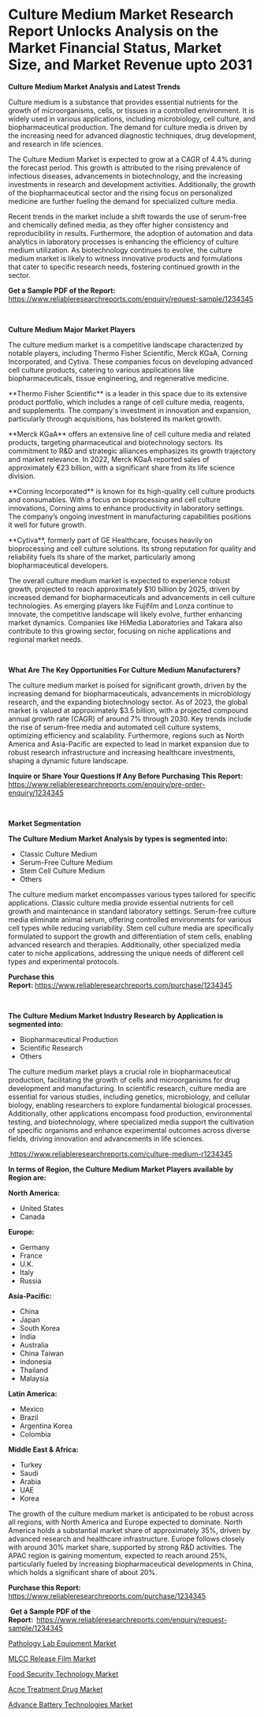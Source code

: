 <p><h1>Culture Medium Market Research Report Unlocks Analysis on the Market Financial Status, Market Size, and Market Revenue upto 2031</h1></p><p><strong>Culture Medium Market Analysis and Latest Trends</strong></p>
<p><p>Culture medium is a substance that provides essential nutrients for the growth of microorganisms, cells, or tissues in a controlled environment. It is widely used in various applications, including microbiology, cell culture, and biopharmaceutical production. The demand for culture media is driven by the increasing need for advanced diagnostic techniques, drug development, and research in life sciences.</p><p>The Culture Medium Market is expected to grow at a CAGR of 4.4% during the forecast period. This growth is attributed to the rising prevalence of infectious diseases, advancements in biotechnology, and the increasing investments in research and development activities. Additionally, the growth of the biopharmaceutical sector and the rising focus on personalized medicine are further fueling the demand for specialized culture media.</p><p>Recent trends in the market include a shift towards the use of serum-free and chemically defined media, as they offer higher consistency and reproducibility in results. Furthermore, the adoption of automation and data analytics in laboratory processes is enhancing the efficiency of culture medium utilization. As biotechnology continues to evolve, the culture medium market is likely to witness innovative products and formulations that cater to specific research needs, fostering continued growth in the sector.</p></p>
<p><strong>Get a Sample PDF of the Report:&nbsp;</strong> <a href="https://www.reliableresearchreports.com/enquiry/request-sample/1234345?utm_campaign=24&utm_medium=2&utm_source=Github&utm_content=ia&utm_term=18122024&utm_id=culture-medium">https://www.reliableresearchreports.com/enquiry/request-sample/1234345</a></p>
<p>&nbsp;</p>
<p><strong>Culture Medium Major Market Players</strong></p>
<p><p>The culture medium market is a competitive landscape characterized by notable players, including Thermo Fisher Scientific, Merck KGaA, Corning Incorporated, and Cytiva. These companies focus on developing advanced cell culture products, catering to various applications like biopharmaceuticals, tissue engineering, and regenerative medicine.</p><p>**Thermo Fisher Scientific** is a leader in this space due to its extensive product portfolio, which includes a range of cell culture media, reagents, and supplements. The company's investment in innovation and expansion, particularly through acquisitions, has bolstered its market growth.</p><p>**Merck KGaA** offers an extensive line of cell culture media and related products, targeting pharmaceutical and biotechnology sectors. Its commitment to R&D and strategic alliances emphasizes its growth trajectory and market relevance. In 2022, Merck KGaA reported sales of approximately €23 billion, with a significant share from its life science division.</p><p>**Corning Incorporated** is known for its high-quality cell culture products and consumables. With a focus on bioprocessing and cell culture innovations, Corning aims to enhance productivity in laboratory settings. The company’s ongoing investment in manufacturing capabilities positions it well for future growth.</p><p>**Cytiva**, formerly part of GE Healthcare, focuses heavily on bioprocessing and cell culture solutions. Its strong reputation for quality and reliability fuels its share of the market, particularly among biopharmaceutical developers.</p><p>The overall culture medium market is expected to experience robust growth, projected to reach approximately $10 billion by 2025, driven by increased demand for biopharmaceuticals and advancements in cell culture technologies. As emerging players like Fujifilm and Lonza continue to innovate, the competitive landscape will likely evolve, further enhancing market dynamics. Companies like HiMedia Laboratories and Takara also contribute to this growing sector, focusing on niche applications and regional market needs.</p></p>
<p>&nbsp;</p>
<p><strong>What Are The Key Opportunities For Culture Medium Manufacturers?</strong></p>
<p><p>The culture medium market is poised for significant growth, driven by the increasing demand for biopharmaceuticals, advancements in microbiology research, and the expanding biotechnology sector. As of 2023, the global market is valued at approximately $3.5 billion, with a projected compound annual growth rate (CAGR) of around 7% through 2030. Key trends include the rise of serum-free media and automated cell culture systems, optimizing efficiency and scalability. Furthermore, regions such as North America and Asia-Pacific are expected to lead in market expansion due to robust research infrastructure and increasing healthcare investments, shaping a dynamic future landscape.</p></p>
<p><strong>Inquire or Share Your Questions If Any Before Purchasing This Report:</strong> <a href="https://www.reliableresearchreports.com/enquiry/pre-order-enquiry/1234345?utm_campaign=24&utm_medium=2&utm_source=Github&utm_content=ia&utm_term=18122024&utm_id=culture-medium">https://www.reliableresearchreports.com/enquiry/pre-order-enquiry/1234345</a></p>
<p>&nbsp;</p>
<p><strong>Market Segmentation</strong></p>
<p><strong>The Culture Medium Market Analysis by types is segmented into:</strong></p>
<p><ul><li>Classic Culture Medium</li><li>Serum-Free Culture Medium</li><li>Stem Cell Culture Medium</li><li>Others</li></ul></p>
<p><p>The culture medium market encompasses various types tailored for specific applications. Classic culture media provide essential nutrients for cell growth and maintenance in standard laboratory settings. Serum-free culture media eliminate animal serum, offering controlled environments for various cell types while reducing variability. Stem cell culture media are specifically formulated to support the growth and differentiation of stem cells, enabling advanced research and therapies. Additionally, other specialized media cater to niche applications, addressing the unique needs of different cell types and experimental protocols.</p></p>
<p><strong>Purchase this Report:&nbsp;</strong><a href="https://www.reliableresearchreports.com/purchase/1234345?utm_campaign=24&utm_medium=2&utm_source=Github&utm_content=ia&utm_term=18122024&utm_id=culture-medium">https://www.reliableresearchreports.com/purchase/1234345</a></p>
<p>&nbsp;</p>
<p><strong>The Culture Medium Market Industry Research by Application is segmented into:</strong></p>
<p><ul><li>Biopharmaceutical Production</li><li>Scientific Research</li><li>Others</li></ul></p>
<p><p>The culture medium market plays a crucial role in biopharmaceutical production, facilitating the growth of cells and microorganisms for drug development and manufacturing. In scientific research, culture media are essential for various studies, including genetics, microbiology, and cellular biology, enabling researchers to explore fundamental biological processes. Additionally, other applications encompass food production, environmental testing, and biotechnology, where specialized media support the cultivation of specific organisms and enhance experimental outcomes across diverse fields, driving innovation and advancements in life sciences.</p></p>
<p><a href="https://www.reliableresearchreports.com/culture-medium-r1234345?utm_campaign=24&utm_medium=2&utm_source=Github&utm_content=ia&utm_term=18122024&utm_id=culture-medium">&nbsp;https://www.reliableresearchreports.com/culture-medium-r1234345</a></p>
<p><strong>In terms of Region, the Culture Medium Market Players available by Region are:</strong></p>
<p>
    <p> <strong> North America: </strong>
        <ul>
            <li>United States</li>
            <li>Canada</li>
        </ul>
        </p> 
    <p> <strong> Europe: </strong>
        <ul>
            <li>Germany</li>
            <li>France</li>
            <li>U.K.</li>
            <li>Italy</li>
            <li>Russia</li>
        </ul>
        </p> 
    <p> <strong> Asia-Pacific: </strong>
        <ul>
            <li>China</li>
            <li>Japan</li>
            <li>South Korea</li>
            <li>India</li>
            <li>Australia</li>
            <li>China Taiwan</li>
            <li>Indonesia</li>
            <li>Thailand</li>
            <li>Malaysia</li>
        </ul>
        </p> 
    <p> <strong> Latin America: </strong>
        <ul>
            <li>Mexico</li>
            <li>Brazil</li>
            <li>Argentina Korea</li>
            <li>Colombia</li>
        </ul>
        </p> 
    <p> <strong> Middle East & Africa: </strong>
        <ul>
            <li>Turkey</li>
            <li>Saudi</li>
            <li>Arabia</li>
            <li>UAE</li>
            <li>Korea</li>
        </ul>
    </p>
    </p>
<p><p>The growth of the culture medium market is anticipated to be robust across all regions, with North America and Europe expected to dominate. North America holds a substantial market share of approximately 35%, driven by advanced research and healthcare infrastructure. Europe follows closely with around 30% market share, supported by strong R&D activities. The APAC region is gaining momentum, expected to reach around 25%, particularly fueled by increasing biopharmaceutical developments in China, which holds a significant share of about 20%.</p></p>
<p><strong>Purchase this Report: </strong><a href="https://www.reliableresearchreports.com/purchase/1234345?utm_campaign=24&utm_medium=2&utm_source=Github&utm_content=ia&utm_term=18122024&utm_id=culture-medium">https://www.reliableresearchreports.com/purchase/1234345</a></p>
<p>&nbsp;<strong>Get a Sample PDF of the Report:&nbsp;&nbsp;</strong><a href="https://www.reliableresearchreports.com/enquiry/request-sample/1234345?utm_campaign=24&utm_medium=2&utm_source=Github&utm_content=ia&utm_term=18122024&utm_id=culture-medium">https://www.reliableresearchreports.com/enquiry/request-sample/1234345</a></p>
<p><strong></strong></p>
<p><p><a href="https://www.linkedin.com/pulse/exploring-pathology-lab-equipment-market-dynamics-global-enf4e?utm_campaign=24&utm_medium=2&utm_source=Github&utm_content=ia&utm_term=18122024&utm_id=culture-medium">Pathology Lab Equipment Market</a></p><p><a href="https://github.com/elizabethdagraca/Market-Research-Report-List-5/blob/main/mlcc-release-film-market.md?utm_campaign=24&utm_medium=2&utm_source=Github&utm_content=ia&utm_term=18122024&utm_id=culture-medium">MLCC Release Film Market</a></p><p><a href="https://www.linkedin.com/pulse/food-security-technology-market-trends-2024-2031-detailed-gmd7e?utm_campaign=24&utm_medium=2&utm_source=Github&utm_content=ia&utm_term=18122024&utm_id=culture-medium">Food Security Technology Market</a></p><p><a href="https://www.linkedin.com/pulse/in-depth-evaluation-acne-treatment-drug-market-amacro-overview-7coje?utm_campaign=24&utm_medium=2&utm_source=Github&utm_content=ia&utm_term=18122024&utm_id=culture-medium">Acne Treatment Drug Market</a></p><p><a href="https://www.linkedin.com/pulse/forecast-of109-cagr-study-advance-battery-technologies-market-tjete?utm_campaign=24&utm_medium=2&utm_source=Github&utm_content=ia&utm_term=18122024&utm_id=culture-medium">Advance Battery Technologies Market</a></p></p>